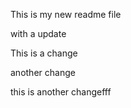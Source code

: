 This is my new readme file

with a update

This is a change

another change

this is another changefff
